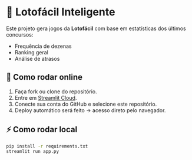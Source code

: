 # 🎲 Lotofácil Inteligente

Este projeto gera jogos da **Lotofácil** com base em estatísticas dos últimos concursos:
- Frequência de dezenas
- Ranking geral
- Análise de atrasos

## 🚀 Como rodar online
1. Faça fork ou clone do repositório.
2. Entre em [Streamlit Cloud](https://share.streamlit.io/).
3. Conecte sua conta do GitHub e selecione este repositório.
4. Deploy automático será feito → acesso direto pelo navegador.

## ⚡ Como rodar local
```bash
pip install -r requirements.txt
streamlit run app.py


